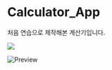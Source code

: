# Calculator_App

처음 연습으로 제작해본 계산기입니다.

<img src = "https://raw.githubusercontent.com/jyoung111/Calculator_App/master/image/mycal.JPG"></img>

![Preview](https://github.com/jyoung111/Calculator_App/master/image/mycal.JPG)
